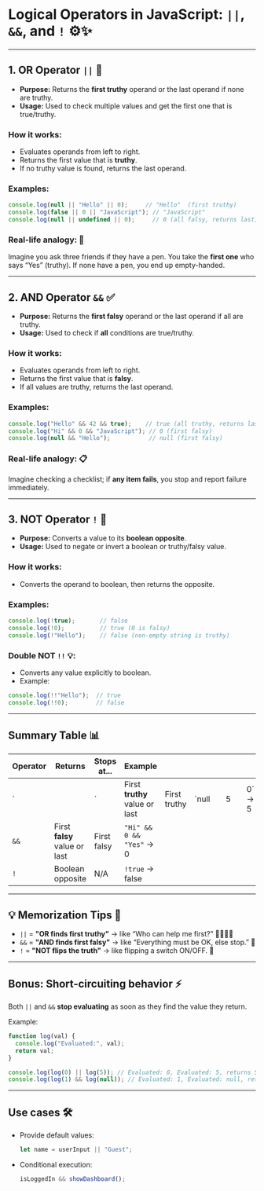 
# Logical Operators in JavaScript: `||`, `&&`, and `!` ⚙️✨

---

## 1. OR Operator `||` 🟰

- **Purpose:** Returns the **first truthy** operand or the last operand if none are truthy.
- **Usage:** Used to check multiple values and get the first one that is true/truthy.

### How it works:
- Evaluates operands from left to right.
- Returns the first value that is **truthy**.
- If no truthy value is found, returns the last operand.

### Examples:
```js
console.log(null || "Hello" || 0);     // "Hello"  (first truthy)
console.log(false || 0 || "JavaScript"); // "JavaScript"
console.log(null || undefined || 0);     // 0 (all falsy, returns last)
````

### Real-life analogy: 👫

Imagine you ask three friends if they have a pen. You take the **first one** who says “Yes” (truthy). If none have a pen, you end up empty-handed.

---

## 2. AND Operator `&&` ✅

* **Purpose:** Returns the **first falsy** operand or the last operand if all are truthy.
* **Usage:** Used to check if **all** conditions are true/truthy.

### How it works:

* Evaluates operands from left to right.
* Returns the first value that is **falsy**.
* If all values are truthy, returns the last operand.

### Examples:

```js
console.log("Hello" && 42 && true);    // true (all truthy, returns last)
console.log("Hi" && 0 && "JavaScript"); // 0 (first falsy)
console.log(null && "Hello");           // null (first falsy)
```

### Real-life analogy: 📋

Imagine checking a checklist; if **any item fails**, you stop and report failure immediately.

---

## 3. NOT Operator `!` 🚫

* **Purpose:** Converts a value to its **boolean opposite**.
* **Usage:** Used to negate or invert a boolean or truthy/falsy value.

### How it works:

* Converts the operand to boolean, then returns the opposite.

### Examples:

```js
console.log(!true);       // false
console.log(!0);          // true (0 is falsy)
console.log(!"Hello");    // false (non-empty string is truthy)
```

### Double NOT `!!` 💡:

* Converts any value explicitly to boolean.
* Example:

```js
console.log(!!"Hello");  // true
console.log(!!0);        // false
```

---

## Summary Table 📊

| Operator | Returns                       | Stops at... | Example                        |              |        |   |   |   |         |
| -------- | ----------------------------- | ----------- | ------------------------------ | ------------ | ------ | - | - | - | ------- |
| \`       |                               | \`          | First **truthy** value or last | First truthy | \`null |   | 5 |   | 0\` → 5 |
| `&&`     | First **falsy** value or last | First falsy | `"Hi" && 0 && "Yes"` → 0       |              |        |   |   |   |         |
| `!`      | Boolean opposite              | N/A         | `!true` → false                |              |        |   |   |   |         |

---

## 💡 Memorization Tips 🧠

* `||` = **"OR finds first truthy"** → like “Who can help me first?” 🙋‍♂️🙋‍♀️
* `&&` = **"AND finds first falsy"** → like “Everything must be OK, else stop.” 🚦
* `!` = **"NOT flips the truth"** → like flipping a switch ON/OFF. 🔄

---

## Bonus: Short-circuiting behavior ⚡️

Both `||` and `&&` **stop evaluating** as soon as they find the value they return.

Example:

```js
function log(val) {
  console.log("Evaluated:", val);
  return val;
}

console.log(log(0) || log(5)); // Evaluated: 0, Evaluated: 5, returns 5
console.log(log(1) && log(null)); // Evaluated: 1, Evaluated: null, returns null
```

---

## Use cases 🛠️

* Provide default values:

  ```js
  let name = userInput || "Guest";
  ```

* Conditional execution:

  ```js
  isLoggedIn && showDashboard();
  ```


